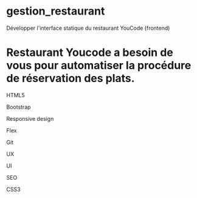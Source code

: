 # gestion_restaurant
Développer l'interface statique du restaurant YouCode (frontend)

# Restaurant Youcode a besoin de vous pour automatiser  la procédure de réservation des plats.

HTML5

Bootstrap

Responsive design

Flex

Git

UX

UI

SEO

CSS3
